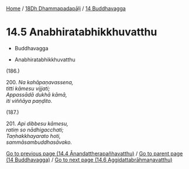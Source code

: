 
[Home](/) / [18Dh Dhammapadapāḷi](...md) / [14 Buddhavagga](../18Dh/14.md)

# 14.5 Anabhiratabhikkhuvatthu

* Buddhavagga

* Anabhiratabhikkhuvatthu

(186.)

200\. _Na kahāpaṇavassena,_  
_titti kāmesu vijjati;_  
_Appassādā dukhā kāmā,_  
_iti viññāya paṇḍito._  


(187.)

201\. _Api dibbesu kāmesu,_  
_ratiṃ so nādhigacchati;_  
_Taṇhakkhayarato hoti,_  
_sammāsambuddhasāvako._  


[Go to previous page (14.4 Ānandattherapañhavatthu)](14.4.md) / [Go to parent page (14 Buddhavagga)](../18Dh/14.md) / [Go to next page (14.6 Aggidattabrāhmaṇavatthu)](14.6.md)


